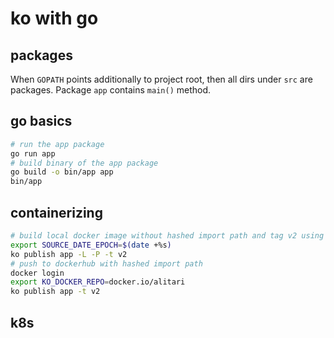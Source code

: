 # ko with go

## packages 

When `GOPATH` points additionally to project root, then all dirs under `src` are packages. Package `app` contains `main()` method.

## go basics

```bash
# run the app package
go run app
# build binary of the app package
go build -o bin/app app
bin/app
```

## containerizing

```bash
# build local docker image without hashed import path and tag v2 using current date
export SOURCE_DATE_EPOCH=$(date +%s) 
ko publish app -L -P -t v2
# push to dockerhub with hashed import path
docker login
export KO_DOCKER_REPO=docker.io/alitari
ko publish app -t v2
```

## k8s

```bash

```